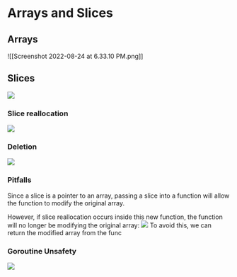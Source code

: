 # Arrays and Slices
## Arrays
![[Screenshot 2022-08-24 at 6.33.10 PM.png]]
## Slices
![](https://i.imgur.com/pmb83Wv.png)

### Slice reallocation
![](https://i.imgur.com/ORzY1Ky.png)
### Deletion
![](https://i.imgur.com/aXxo47i.png)
### Pitfalls
Since a slice is a pointer to an array, passing a slice into a function will allow the function to modify the original array.

However, if slice reallocation occurs inside this new function, the function will no longer be modifying the original array:
![](https://i.imgur.com/3uoV8dh.png)
To avoid this, we can return the modified array from the func
### Goroutine Unsafety
![](https://i.imgur.com/gSFVh8C.png)
